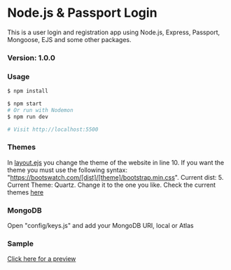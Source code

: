 # Node.js & Passport Login

This is a user login and registration app using Node.js, Express, Passport, Mongoose, EJS and some other packages.

### Version: 1.0.0

### Usage

```sh
$ npm install
```

```sh
$ npm start
# Or run with Nodemon
$ npm run dev

# Visit http://localhost:5500
```

### Themes 

In [layout.ejs](views/layout.ejs) you change the theme of the website in line 10. If you want the theme you must use the following syntax: "https://bootswatch.com/[dist]/[theme]/bootstrap.min.css". Current dist: 5. Current Theme: Quartz. Change it to the one you like. Check the current themes [here](https://bootswatch.com) 

### MongoDB

Open "config/keys.js" and add your MongoDB URI, local or Atlas

### Sample

[Click here for a preview](https://i.imgur.com/cQ8vgsW.png)
